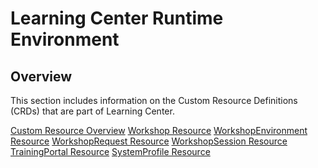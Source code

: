 # Learning Center Runtime Environment

## Overview
This section includes information on the Custom Resource Definitions (CRDs) that are
part of Learning Center.

[Custom Resource Overview](custom-resources.md)
[Workshop Resource](workshop-definition.md)
[WorkshopEnvironment Resource](workshop-environment.md)
[WorkshopRequest Resource](workshop-request.md)
[WorkshopSession Resource](workshop-session.md)
[TrainingPortal Resource](training-portal.md)
[SystemProfile  Resource](system-profile.md)

